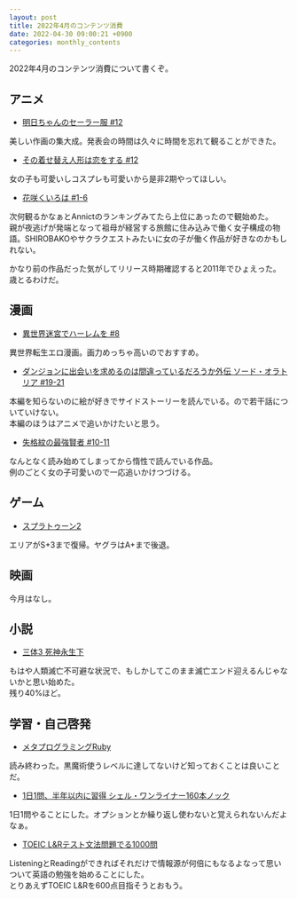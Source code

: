 ```yaml
---
layout: post
title: 2022年4月のコンテンツ消費
date: 2022-04-30 09:00:21 +0900 
categories: monthly_contents
---
```


2022年4月のコンテンツ消費について書くぞ。

## アニメ

- [明日ちゃんのセーラー服 #12](https://annict.com/works/8179)

美しい作画の集大成。発表会の時間は久々に時間を忘れて観ることができた。

- [その着せ替え人形は恋をする #12](https://annict.com/works/8365)

女の子も可愛いしコスプレも可愛いから是非2期やってほしい。

- [花咲くいろは #1-6](https://annict.com/works/1732)

次何観るかなぁとAnnictのランキングみてたら上位にあったので観始めた。  
親が夜逃げが発端となって祖母が経営する旅館に住み込みで働く女子構成の物語。SHIROBAKOやサクラクエストみたいに女の子が働く作品が好きなのかもしれない。

かなり前の作品だった気がしてリリース時期確認すると2011年でひょえった。  
歳とるわけだ。


## 漫画

- [異世界迷宮でハーレムを #8](https://amzn.to/3LHfZPd)

異世界転生エロ漫画。画力めっちゃ高いのでおすすめ。

- [ダンジョンに出会いを求めるのは間違っているだろうか外伝 ソード・オラトリア #19-21](https://amzn.to/3vFm4pz)

本編を知らないのに絵が好きでサイドストーリーを読んでいる。ので若干話についていけない。  
本編のほうはアニメで追いかけたいと思う。

- [失格紋の最強賢者 #10-11](https://amzn.to/3LJtfmt)

なんとなく読み始めてしまってから惰性で読んでいる作品。  
例のごとく女の子可愛いので一応追いかけつづける。


## ゲーム

- [スプラトゥーン2](https://amzn.to/3febU6I)

エリアがS+3まで復帰。ヤグラはA+まで後退。

## 映画

今月はなし。


## 小説

- [三体3 死神永生下](https://amzn.to/3usbn9e)

もはや人類滅亡不可避な状況で、もしかしてこのまま滅亡エンド迎えるんじゃないかと思い始めた。  
残り40%ほど。


## 学習・自己啓発

- [メタプログラミングRuby](https://amzn.to/3IOjq5h)

読み終わった。黒魔術使うレベルに達してないけど知っておくことは良いことだ。

- [1日1問、半年以内に習得 シェル・ワンライナー160本ノック](https://amzn.to/3s9GrJs)

1日1問やることにした。オプションとか繰り返し使わないと覚えられないんだよなぁ。

- [TOEIC L&Rテスト文法問題でる1000問](https://amzn.to/39CzSsD)

ListeningとReadingができればそれだけで情報源が何倍にもなるよなって思いついて英語の勉強を始めることにした。  
とりあえずTOEIC L&Rを600点目指そうとおもう。
